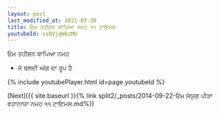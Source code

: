 ```yaml
---
layout: post
last_modified_at: 2021-03-30
title: ਓਮ ਤਹੀਸ਼ਨ ਥਾਪਿਆ ਨਮਹ ੧੧ ਟਾਇਮਸ
youtubeId: ssQVjqWkzMU
---
```

 
 
 ਓਮ ਤਹੀਸ਼ਨ ਥਾਪਿਆ ਨਮਹ  
 
 -  ਜੋ ਬਲਦੀ ਅੱਗ ਦਾ ਰੂਪ ਹੈ 
 
  
 
  
 
 
 
 
 
 


{% include youtubePlayer.html id=page.youtubeId %}
 
[Next]({{ site.baseurl }}{% link  split2/_posts/2014-09-22-ਓਮ ਸੰਯੁਗ ਪੀੜਾ ਵਹਾਨਾਯਾ ਨਮਹ ੧੧ ਟਾਇਮਸ.md%})
 
